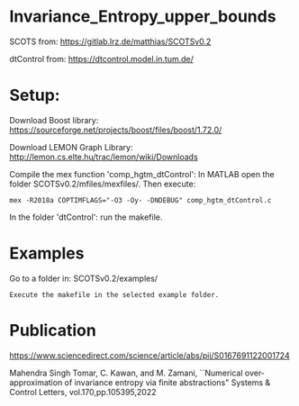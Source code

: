 # Invariance_Entropy_upper_bounds
SCOTS from: https://gitlab.lrz.de/matthias/SCOTSv0.2 

dtControl from: https://dtcontrol.model.in.tum.de/

# Setup:

Download Boost library: https://sourceforge.net/projects/boost/files/boost/1.72.0/

Download LEMON Graph Library: http://lemon.cs.elte.hu/trac/lemon/wiki/Downloads

Compile the mex function 'comp_hgtm_dtControl': In MATLAB open the folder SCOTSv0.2/mfiles/mexfiles/. Then execute:
	
	mex -R2018a COPTIMFLAGS="-O3 -Oy- -DNDEBUG" comp_hgtm_dtControl.c

In the folder 'dtControl': run the makefile.

# Examples

Go to a folder in: SCOTSv0.2/examples/
	
	Execute the makefile in the selected example folder. 

# Publication

https://www.sciencedirect.com/science/article/abs/pii/S0167691122001724

Mahendra Singh Tomar, C. Kawan, and M. Zamani, ``Numerical over-approximation of invariance entropy via finite abstractions" Systems \& Control Letters, vol.170,pp.105395,2022
